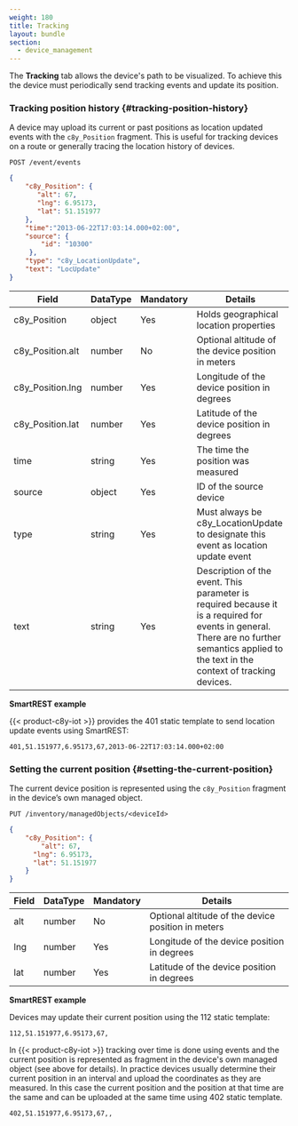 ```yaml
---
weight: 180
title: Tracking
layout: bundle
section:
  - device_management
---
```


The **Tracking** tab allows the device's path to be visualized. To achieve this the device must periodically send tracking events and update its position.

### Tracking position history {#tracking-position-history}

A device may upload its current or past positions as location updated events with the ```c8y_Position``` fragment. This is useful for tracking devices on a route or generally tracing the location history of devices.

```http
POST /event/events
```
```json
{
    "c8y_Position": {
       "alt": 67,
       "lng": 6.95173,
       "lat": 51.151977
    },
    "time":"2013-06-22T17:03:14.000+02:00",
    "source": {
    	"id": "10300"
     },
    "type": "c8y_LocationUpdate",
    "text": "LocUpdate"
}
```

<table>
<colgroup>
<col width="20%">
<col width="10%">
<col width="10%">
<col width="60%">
</colgroup>
<thead>
<tr>
<th>Field</th>
<th>DataType</th>
<th>Mandatory</th>
<th>Details</th>
</tr>
</thead>
<tbody>
<tr>
<td>c8y_Position</td>
<td>object</td>
<td>Yes</td>
<td>Holds geographical location properties</td>
</tr>
<tr>
<td>c8y_Position.alt</td>
<td>number</td>
<td>No</td>
<td>Optional altitude of the device position in meters</td>
</tr>
<tr>
<td>c8y_Position.lng</td>
<td>number</td>
<td>Yes</td>
<td>Longitude of the device position in degrees</td>
</tr>
<tr>
<td>c8y_Position.lat</td>
<td>number</td>
<td>Yes</td>
<td>Latitude of the device position in degrees</td>
</tr>
<tr>
<td>time</td>
<td>string</td>
<td>Yes</td>
<td>The time the position was measured</td>
</tr>
<tr>
<td>source</td>
<td>object</td>
<td>Yes</td>
<td>ID of the source device</td>
</tr>
<tr>
<td>type</td>
<td>string</td>
<td>Yes</td>
<td>Must always be c8y_LocationUpdate to designate this event as location update event</td>
</tr>
<tr>
<td>text</td>
<td>string</td>
<td>Yes</td>
<td>Description of the event. This parameter is required because it is a required for events in general. There are no further semantics applied to the text in the context of tracking devices.</td>
</tr>
</tbody>
</table>

**SmartREST example**

{{< product-c8y-iot >}} provides the 401 static template to send location update events using SmartREST:

`401,51.151977,6.95173,67,2013-06-22T17:03:14.000+02:00`

### Setting the current position {#setting-the-current-position}

The current device position is represented using the ```c8y_Position``` fragment in the device’s own managed object.

```http
PUT /inventory/managedObjects/<deviceId>
```
```json
{
    "c8y_Position": {
    	"alt": 67,
      "lng": 6.95173,
      "lat": 51.151977
    }
}
```

|Field|DataType|Mandatory|Details|
|----|----|----|----|
|alt|number|No|Optional altitude of the device position in meters|
|lng|number|Yes|Longitude of the device position in degrees|
|lat|number|Yes|Latitude of the device position in degrees|

**SmartREST example**

Devices may update their current position using the 112 static template:

`112,51.151977,6.95173,67,`


In {{< product-c8y-iot >}} tracking over time is done using events and the current position is represented as fragment in the device's own managed object (see above for details). In practice devices usually determine their current position in an interval and upload the coordinates as they are measured. In this case the current position and the position at that time are the same and can be uploaded at the same time using 402 static template.

`402,51.151977,6.95173,67,,`
